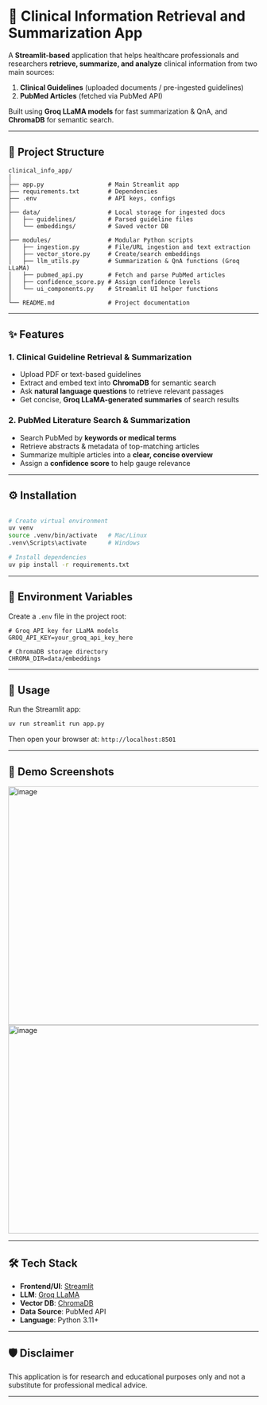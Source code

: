 # 🏥 Clinical Information Retrieval and Summarization App

A **Streamlit-based** application that helps healthcare professionals and researchers **retrieve, summarize, and analyze** clinical information from two main sources:

1. **Clinical Guidelines** (uploaded documents / pre-ingested guidelines)
2. **PubMed Articles** (fetched via PubMed API)

Built using **Groq LLaMA models** for fast summarization & QnA, and **ChromaDB** for semantic search.

---

## 📂 Project Structure

```
clinical_info_app/
│
├── app.py                  # Main Streamlit app
├── requirements.txt        # Dependencies
├── .env                    # API keys, configs
│
├── data/                   # Local storage for ingested docs
│   ├── guidelines/         # Parsed guideline files
│   └── embeddings/         # Saved vector DB
│
├── modules/                # Modular Python scripts
│   ├── ingestion.py        # File/URL ingestion and text extraction
│   ├── vector_store.py     # Create/search embeddings
│   ├── llm_utils.py        # Summarization & QnA functions (Groq LLaMA)
│   ├── pubmed_api.py       # Fetch and parse PubMed articles
│   ├── confidence_score.py # Assign confidence levels
│   └── ui_components.py    # Streamlit UI helper functions
│
└── README.md               # Project documentation
```

---

## ✨ Features

### 1. **Clinical Guideline Retrieval & Summarization**

* Upload PDF or text-based guidelines
* Extract and embed text into **ChromaDB** for semantic search
* Ask **natural language questions** to retrieve relevant passages
* Get concise, **Groq LLaMA-generated summaries** of search results

### 2. **PubMed Literature Search & Summarization**

* Search PubMed by **keywords or medical terms**
* Retrieve abstracts & metadata of top-matching articles
* Summarize multiple articles into a **clear, concise overview**
* Assign a **confidence score** to help gauge relevance

---

## ⚙️ Installation

```bash

# Create virtual environment
uv venv
source .venv/bin/activate   # Mac/Linux
.venv\Scripts\activate      # Windows

# Install dependencies
uv pip install -r requirements.txt
```

---

## 🔑 Environment Variables

Create a `.env` file in the project root:

```env
# Groq API key for LLaMA models
GROQ_API_KEY=your_groq_api_key_here

# ChromaDB storage directory
CHROMA_DIR=data/embeddings
```

---

## 🚀 Usage

Run the Streamlit app:

```bash
uv run streamlit run app.py
```

Then open your browser at:
`http://localhost:8501`

---

## 📸 Demo Screenshots

<img width="940" height="480" alt="image" src="https://github.com/user-attachments/assets/6910b19d-22cf-405d-a26d-5edc23e182d8" />

<img width="940" height="420" alt="image" src="https://github.com/user-attachments/assets/a3996638-1466-42f1-8baa-d05f2b88ec27" />


---

## 🛠️ Tech Stack

* **Frontend/UI**: [Streamlit](https://streamlit.io)
* **LLM**: [Groq LLaMA](https://groq.com)
* **Vector DB**: [ChromaDB](https://www.trychroma.com)
* **Data Source**: PubMed API
* **Language**: Python 3.11+

---

## 🛡️ Disclaimer

This application is for research and educational purposes only and not a substitute for professional medical advice.

---
